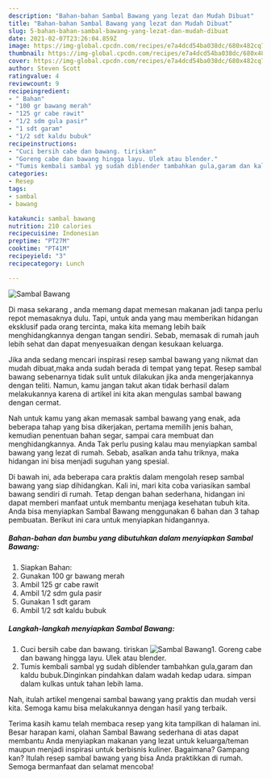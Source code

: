 ```yaml
---
description: "Bahan-bahan Sambal Bawang yang lezat dan Mudah Dibuat"
title: "Bahan-bahan Sambal Bawang yang lezat dan Mudah Dibuat"
slug: 5-bahan-bahan-sambal-bawang-yang-lezat-dan-mudah-dibuat
date: 2021-02-07T23:26:04.859Z
image: https://img-global.cpcdn.com/recipes/e7a4dcd54ba038dc/680x482cq70/sambal-bawang-foto-resep-utama.jpg
thumbnail: https://img-global.cpcdn.com/recipes/e7a4dcd54ba038dc/680x482cq70/sambal-bawang-foto-resep-utama.jpg
cover: https://img-global.cpcdn.com/recipes/e7a4dcd54ba038dc/680x482cq70/sambal-bawang-foto-resep-utama.jpg
author: Steven Scott
ratingvalue: 4
reviewcount: 9
recipeingredient:
- " Bahan"
- "100 gr bawang merah"
- "125 gr cabe rawit"
- "1/2 sdm gula pasir"
- "1 sdt garam"
- "1/2 sdt kaldu bubuk"
recipeinstructions:
- "Cuci bersih cabe dan bawang. tiriskan"
- "Goreng cabe dan bawang hingga layu. Ulek atau blender."
- "Tumis kembali sambal yg sudah diblender tambahkan gula,garam dan kaldu bubuk.Dinginkan pindahkan dalam wadah kedap udara. simpan dalam kulkas untuk tahan lebih lama."
categories:
- Resep
tags:
- sambal
- bawang

katakunci: sambal bawang 
nutrition: 210 calories
recipecuisine: Indonesian
preptime: "PT27M"
cooktime: "PT41M"
recipeyield: "3"
recipecategory: Lunch

---
```



![Sambal Bawang](https://img-global.cpcdn.com/recipes/e7a4dcd54ba038dc/680x482cq70/sambal-bawang-foto-resep-utama.jpg)

Di masa  sekarang , anda memang dapat memesan makanan jadi tanpa perlu repot memasaknya dulu. Tapi, untuk anda yang mau memberikan hidangan eksklusif pada orang tercinta, maka kita memang lebih baik menghidangkannya dengan tangan sendiri. Sebab, memasak di rumah jauh lebih sehat dan dapat menyesuaikan dengan kesukaan keluarga.

Jika anda sedang mencari inspirasi resep sambal bawang yang nikmat dan mudah dibuat,maka anda sudah berada di tempat yang tepat. Resep sambal bawang  sebenarnya tidak sulit untuk dilakukan jika anda mengerjakannya dengan teliti. Namun, kamu jangan takut akan tidak berhasil dalam melakukannya 
karena di artikel ini kita akan mengulas sambal bawang dengan cermat.  



Nah untuk kamu yang akan memasak sambal bawang yang enak, ada beberapa tahap yang bisa dikerjakan, pertama memilih jenis bahan, kemudian penentuan bahan segar, sampai cara membuat dan menghidangkannya. Anda Tak perlu pusing kalau mau menyiapkan sambal bawang yang lezat di rumah. Sebab, asalkan anda  tahu triknya, maka hidangan ini bisa menjadi suguhan yang spesial.

Di bawah ini, ada beberapa cara praktis  dalam mengolah resep sambal bawang yang siap dihidangkan. Kali ini, mari kita coba variasikan sambal bawang sendiri di rumah. Tetap dengan bahan sederhana, hidangan ini dapat memberi manfaat untuk membantu menjaga kesehatan tubuh kita. Anda bisa menyiapkan Sambal Bawang menggunakan 6 bahan dan 3 tahap pembuatan. Berikut ini cara untuk menyiapkan hidangannya.

<!--inarticleads1-->

##### Bahan-bahan dan bumbu yang dibutuhkan dalam menyiapkan Sambal Bawang:

1. Siapkan  Bahan:
1. Gunakan 100 gr bawang merah
1. Ambil 125 gr cabe rawit
1. Ambil 1/2 sdm gula pasir
1. Gunakan 1 sdt garam
1. Ambil 1/2 sdt kaldu bubuk




<!--inarticleads2-->

##### Langkah-langkah menyiapkan Sambal Bawang:

1. Cuci bersih cabe dan bawang. tiriskan
<img src="https://img-global.cpcdn.com/steps/c0f5f4008ca7aff3/160x128cq70/sambal-bawang-langkah-memasak-1-foto.jpg" alt="Sambal Bawang">1. Goreng cabe dan bawang hingga layu. Ulek atau blender.
1. Tumis kembali sambal yg sudah diblender tambahkan gula,garam dan kaldu bubuk.Dinginkan pindahkan dalam wadah kedap udara. simpan dalam kulkas untuk tahan lebih lama.




Nah, itulah artikel mengenai  sambal bawang  yang praktis dan mudah versi kita. Semoga kamu bisa melakukannya dengan hasil yang terbaik. 

Terima kasih kamu telah membaca resep yang kita tampilkan di halaman ini. Besar harapan kami, olahan  Sambal Bawang sederhana di atas dapat membantu Anda menyiapkan makanan yang lezat untuk keluarga/teman maupun menjadi inspirasi untuk berbisnis kuliner. Bagaimana? Gampang kan? Itulah resep sambal bawang yang bisa Anda praktikkan di rumah. Semoga bermanfaat dan selamat mencoba!

